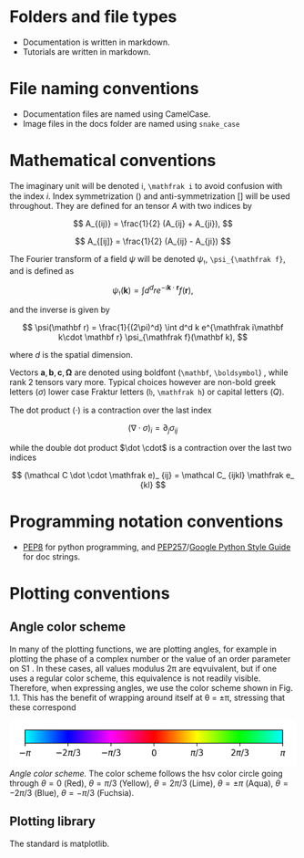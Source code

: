 # Folders and file types

* Documentation is written in markdown.
* Tutorials are written in markdown.

# File naming conventions

* Documentation files are named using CamelCase. 
* Image files in the docs folder are named using `snake_case`

# Mathematical conventions

The imaginary unit will be denoted $\mathfrak i$, `\mathfrak i` to avoid confusion with the index $i$. 
Index symmetrization $()$ and anti-symmetrization $[]$ will be used throughout.
They are defined for an tensor $A$ with two indices by 

$$
A_{(ij)} = \frac{1}{2} (A_{ij} + A_{ji}),
$$

$$
A_{[ij]} = \frac{1}{2} (A_{ij} - A_{ji})
$$


The Fourier transform of a field $\psi$ will be denoted $\psi_{\mathfrak f}$, `\psi_{\mathfrak f}`, and is defined as 

$$
\psi_{\mathfrak f} (\mathbf k) = \int d^d r e^{-\mathfrak i \mathbf k \cdot \mathbf r} f(\mathbf r),
$$

and the inverse is given by 

$$
\psi(\mathbf r) = \frac{1}{(2\pi)^d} \int d^d k e^{\mathfrak i\mathbf k\cdot \mathbf r} \psi_{\mathfrak f}(\mathbf k),
$$

where $d$ is the spatial dimension.

Vectors $\mathbf a, \mathbf b, \mathbf c, \boldsymbol \Omega$ are denoted using boldfont (`\mathbf`, `\boldsymbol`) , while rank 2 tensors vary more. 
Typical choices however are non-bold greek letters ($\sigma$) lower case Fraktur letters ($\mathfrak h$, `\mathfrak h`) or capital letters ($Q$).

The dot product ($\cdot$) is a contraction over the last index

```math
(\nabla \cdot \sigma)_i = \partial_j {\sigma}_{ij}
```

while the double dot product $\dot \cdot$ is a contraction over the last two indices

$$
(\mathcal C \dot \cdot \mathfrak e)_ {ij} = \mathcal C_ {ijkl} \mathfrak e_ {kl}
$$

# Programming notation conventions

*  [PEP8](https://peps.python.org/pep-0008/) for python programming, and [PEP257](https://peps.python.org/pep-0257/)/[Google Python Style Guide](https://github.com/google/styleguide/blob/gh-pages/pyguide.md) for doc strings.

# Plotting conventions 

## Angle color scheme

In many of the plotting functions, we are plotting angles, for example in plotting the phase
of a complex number or the value of an order parameter on S1
. In these cases, all values
modulus 2π are eqvuivalent, but if one uses a regular color scheme, this equivalence is not
readily visible. Therefore, when expressing angles, we use the color scheme shown in Fig. 1.1.
This has the benefit of wrapping around itself at θ = ±π, stressing that these correspond

![Angle color scheme](images/conventions_angle_colormap.png)
*Angle color scheme.* The color scheme follows the hsv color circle going through  $\theta=0$ (Red), $\theta=\pi/3$ (Yellow), $\theta=2\pi/3$ (Lime), $\theta = \pm \pi$ (Aqua), $\theta = -2\pi/3$ (Blue), $\theta = -\pi/3$ (Fuchsia).


## Plotting library

The standard is matplotlib.
